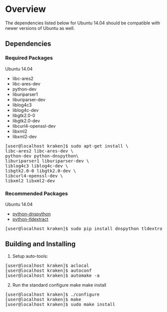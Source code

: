 # Overview
The dependencies listed below for Ubuntu 14.04 should be compatible with newer versions of Ubuntu as well.

## Dependencies
### Required Packages
Ubuntu 14.04

 * libc-ares2
 * libc-ares-dev
 * python-dev
 * liburiparser1
 * liburiparser-dev
 * liblog4c3
 * liblog4c-dev
 * libgtk2.0-0
 * libgtk2.0-dev
 * libcurl4-openssl-dev
 * libxml2
 * libxml2-dev

<pre>
[user@localhost kraken]$ sudo apt-get install \
libc-ares2 libc-ares-dev \
python-dev python-dnspython\
liburiparser1 liburiparser-dev \
liblog4c3 liblog4c-dev \
libgtk2.0-0 libgtk2.0-dev \
libcurl4-openssl-dev \
libxml2 libxml2-dev
</pre>

### Recommended Packages
Ubuntu 14.04

* [python-dnspython](http://www.dnspython.org/)
* [python-tldextract](http://pypi.python.org/pypi/tldextract/)

<pre>
[user@localhost kraken]$ sudo pip install dnspython tldextract
</pre>

## Building and Installing
1) Setup auto-tools:

<pre>
[user@localhost kraken]$ aclocal
[user@localhost kraken]$ autoconf
[user@localhost kraken]$ automake -a
</pre>

2) Run the standard configure make make install
<pre>
[user@localhost kraken]$ ./configure
[user@localhost kraken]$ make
[user@localhost kraken]$ sudo make install
</pre>
